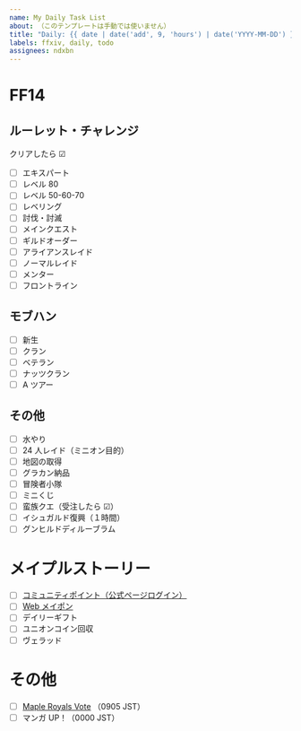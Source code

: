 ```yaml
---
name: My Daily Task List
about: （このテンプレートは手動では使いません）
title: "Daily: {{ date | date('add', 9, 'hours') | date('YYYY-MM-DD') }}"
labels: ffxiv, daily, todo
assignees: ndxbn
---
```


# FF14

## ルーレット・チャレンジ

クリアしたら ☑

- [ ] エキスパート
- [ ] レベル 80
- [ ] レベル 50-60-70
- [ ] レベリング
- [ ] 討伐・討滅
- [ ] メインクエスト
- [ ] ギルドオーダー
- [ ] アライアンスレイド
- [ ] ノーマルレイド
- [ ] メンター
- [ ] フロントライン

## モブハン

- [ ] 新生
- [ ] クラン
- [ ] ベテラン
- [ ] ナッツクラン
- [ ] A ツアー

## その他

- [ ] 水やり
- [ ] 24 人レイド（ミニオン目的）
- [ ] 地図の取得
- [ ] グラカン納品
- [ ] 冒険者小隊
- [ ] ミニくじ
- [ ] 蛮族クエ（受注したら ☑）
- [ ] イシュガルド復興（１時間）
- [ ] グンヒルドディルーブラム

# メイプルストーリー

- [ ] [コミュニティポイント（公式ページログイン）](https://maplestory.nexon.co.jp/)
- [ ] [Web メイポン](https://maplestory.nexon.co.jp/campaign/neo/precampaign/)
- [ ] デイリーギフト
- [ ] ユニオンコイン回収
- [ ] ヴェラッド
<!--
- [ ] シンボルデイリー
- [ ] エルダスペクトラム
- [ ] 腹ペコのムト

- [ ] 強烈な力の結晶集め（追加入場券の分）
- [ ] モンスターコレクション
- [ ] ウルス
- [ ] 専門技術とアディトード
- [ ] モンスターパーク
- [ ] ディメンション インベイド
- [ ] 試験の塔

## ボス

- [ ] バルログ
- [ ] ジャクム ノーマル
- [ ] ウルス
- [ ] マグナス ノーマル
- [ ] ヒルラ ノーマル
- [ ] ビシャス ノーマル
- [ ] ピエール ノーマル
- [ ] バンバン ノーマル
- [ ] ブラッディクィーン ノーマル
- [ ] ベルルム ノーマル
- [ ] ヴァンレオン
- [ ] ホーンテイル
- [ ] アカイラム
- [ ] ピンクビーン
- [ ] シグナス ノーマル

 -->
 
# その他

- [ ] [Maple Royals Vote](https://mapleroyals.com/?page=vote) （0905 JST）
- [ ] マンガ UP！（0000 JST）

